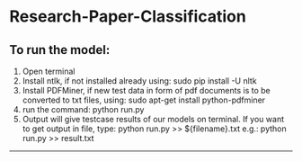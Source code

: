 # Research-Paper-Classification
To run the model:
----------------------------------------------
1. Open terminal
2. Install ntlk, if not installed already using:
	sudo pip install -U nltk
3. Install PDFMiner, if new test data in form of pdf documents is to be converted to txt files, using:
	sudo apt-get install python-pdfminer
4. run the command:
	python run.py
5. Output will give testcase results of our models on terminal. If you want to get output in file, type:
	python run.py >> ${filename}.txt
	e.g.: python run.py >> result.txt

-----------------------------------------------
	
